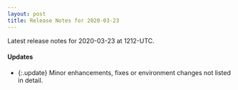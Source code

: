```yaml
---
layout: post
title: Release Notes for 2020-03-23
---
```


Latest release notes for 2020-03-23 at 1212-UTC.

<div class='updates' markdown='1'>

#### Updates

- {:.update} Minor enhancements, fixes or environment changes not listed in detail.

</div>


